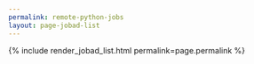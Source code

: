```yaml
---
permalink: remote-python-jobs
layout: page-jobad-list
---
```

{% include render_jobad_list.html permalink=page.permalink %}
